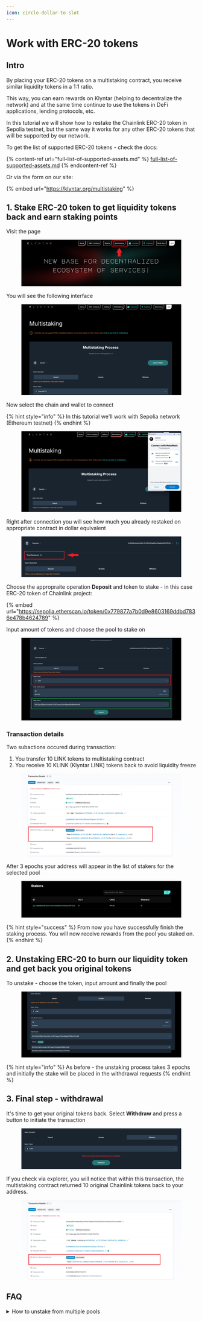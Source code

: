 ```yaml
---
icon: circle-dollar-to-slot
---
```


# Work with ERC-20 tokens

## Intro

By placing your ERC-20 tokens on a multistaking contract, you receive similar liquidity tokens in a 1:1 ratio.

This way, you can earn rewards on Klyntar (helping to decentralize the network) and at the same time continue to use the tokens in DeFi applications, lending protocols, etc.

In this tutorial we will show how to restake the Chainlink ERC-20 token in Sepolia testnet, but the same way it works for any other ERC-20 tokens that will be supported by our network.

To get the list of supported ERC-20 tokens - check the docs:

{% content-ref url="full-list-of-supported-assets.md" %}
[full-list-of-supported-assets.md](full-list-of-supported-assets.md)
{% endcontent-ref %}

Or via the form on our site:

{% embed url="https://klyntar.org/multistaking" %}

## 1. Stake ERC-20 token to get liquidity tokens back and earn staking points

Visit the page

<figure><img src="../../../.gitbook/assets/image (77).png" alt=""><figcaption></figcaption></figure>

You will see the following interface

<figure><img src="../../../.gitbook/assets/image (78).png" alt=""><figcaption></figcaption></figure>

Now select the chain and wallet to connect

{% hint style="info" %}
In this tutorial we'll work with Sepolia network (Ethereum testnet)
{% endhint %}

<figure><img src="../../../.gitbook/assets/image (79).png" alt=""><figcaption></figcaption></figure>

Right after connection you will see how much you already restaked on appropriate contract in dollar equivalent

<figure><img src="../../../.gitbook/assets/image (80).png" alt=""><figcaption></figcaption></figure>

Choose the appropraite operation **Deposit** and token to stake - in this case ERC-20 token of Chainlink project:

{% embed url="https://sepolia.etherscan.io/token/0x779877a7b0d9e8603169ddbd7836e478b4624789" %}

Input amount of tokens and choose the pool to stake on

<figure><img src="../../../.gitbook/assets/image (1) (1) (1) (1) (1).png" alt=""><figcaption></figcaption></figure>

### Transaction details

Two subactions occured during transaction:

1. You transfer 10 LINK tokens to multistaking contract
2. You receive 10 KLINK (Klyntar LINK) tokens back to avoid liquidity freeze

<figure><img src="../../../.gitbook/assets/image (2) (1) (1) (1).png" alt=""><figcaption></figcaption></figure>

After 3 epochs your address will appear in the list of stakers for the selected pool

<figure><img src="../../../.gitbook/assets/image (3) (1) (1) (1).png" alt=""><figcaption></figcaption></figure>

{% hint style="success" %}
From now you have successfully finish the staking process. You will now receive rewards from the pool you staked on.
{% endhint %}

## 2. Unstaking ERC-20 to burn our liquidity token and get back you original tokens

To unstake - choose the token, input amount and finally the pool

<figure><img src="../../../.gitbook/assets/image (5) (1).png" alt=""><figcaption></figcaption></figure>

{% hint style="info" %}
As before - the unstaking process takes 3 epochs and initially the stake will be placed in the withdrawal requests
{% endhint %}

## 3. Final step - withdrawal

It's time to get your original tokens back. Select **Withdraw** and press a button to initiate the transaction

<figure><img src="../../../.gitbook/assets/image (6) (1).png" alt=""><figcaption></figcaption></figure>

If you check via explorer, you will notice that within this transaction, the multistaking contract returned 10 original Chainlink tokens back to your address.

<figure><img src="../../../.gitbook/assets/image (7) (1).png" alt=""><figcaption></figcaption></figure>

## FAQ

<details>

<summary>How to unstake from multiple pools</summary>

TODO

</details>

